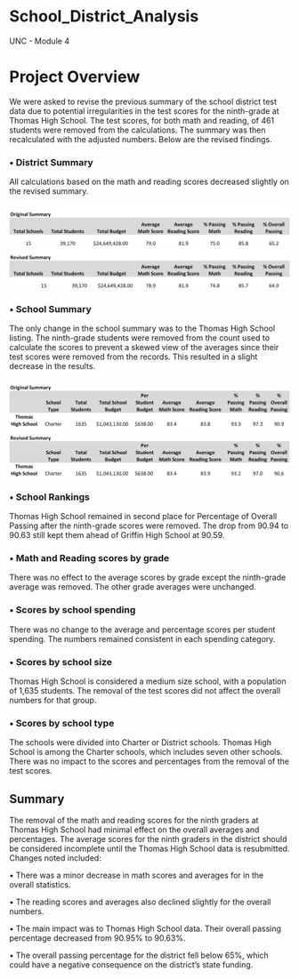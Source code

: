# School_District_Analysis
UNC - Module 4

# Project Overview
We were asked to revise the previous summary of the school district test data due to potential irregularities in the test scores for the ninth-grade at Thomas High School.  The test scores, for both math and reading, of 461 students were removed from the calculations.  The summary was then recalculated with the adjusted numbers.  Below are the revised findings.


### •	District Summary
All calculations based on the math and reading scores decreased slightly on the revised summary.  

<img src="Resources/osds.png">  

<img src="Resources/rsds.png">


### •	School Summary
The only change in the school summary was to the Thomas High School listing.  The ninth-grade students were removed from the count used to calculate the scores to prevent a skewed view of the averages since their test scores were removed from the records.  This resulted in a slight decrease in the results.

<img src="Resources/osths.png">

<img src="Resources/rsths.png">


### •	School Rankings
Thomas High School remained in second place for Percentage of Overall Passing after the ninth-grade scores were removed.  The drop from 90.94 to 90.63 still kept them ahead of Griffin High School at 90.59.

### •	Math and Reading scores by grade
There was no effect to the average scores by grade except the ninth-grade average was removed.  The other grade averages were unchanged.

### •	Scores by school spending
There was no change to the average and percentage scores per student spending.  The numbers remained consistent in each spending category.

### •	Scores by school size
Thomas High School is considered a medium size school, with a population of 1,635 students.  The removal of the test scores did not affect the overall numbers for that group.

### •	Scores by school type
The schools were divided into Charter or District schools.  Thomas High School is among the Charter schools, which includes seven other schools.  There was no impact to the scores and percentages from the removal of the test scores.

## Summary
The removal of the math and reading scores for the ninth graders at Thomas High School had minimal effect on the overall averages and percentages.  The average scores for the ninth graders in the district should be considered incomplete until the Thomas High School data is resubmitted. 
Changes noted included:

•	There was a minor decrease in math scores and averages for in the overall statistics.

•	The reading scores and averages also declined slightly for the overall numbers.

•	The main impact was to Thomas High School data.  Their overall passing percentage decreased from 90.95% to 90.63%.

•	The overall passing percentage for the district fell below 65%, which could have a negative consequence on the district’s state funding.

